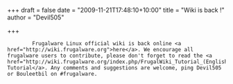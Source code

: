 
+++
draft = false
date = "2009-11-21T17:48:10+10:00"
title = "Wiki is back !"
author = "Devil505"

+++

            Frugalware Linux official wiki is back online <a href="http://wiki.frugalware.org">here</a>. We encourage all frugalware users to contribute, please don't forget to read the <a href="http://wiki.frugalware.org/index.php/FrugalWiki_Tutorial_(English)">FrugalWiki Tutorial</a>. Any comments and suggestions are welcome, ping Devil505 or Bouleetbil on #frugalware.
            
        